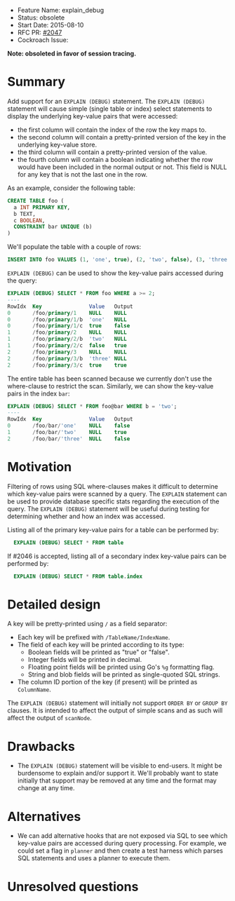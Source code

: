 - Feature Name: explain_debug
- Status: obsolete
- Start Date: 2015-08-10
- RFC PR: [#2047](https://github.com/cockroachdb/cockroach/pull/2047)
- Cockroach Issue:

**Note: obsoleted in favor of session tracing.**

# Summary

Add support for an `EXPLAIN (DEBUG)` statement. The `EXPLAIN (DEBUG)` statement
will cause simple (single table or index) select statements to display the
underlying key-value pairs that were accessed:

* the first column will contain the index of the row the key maps to.
* the second column will contain a pretty-printed version of the key in the
  underlying key-value store.
* the third column will contain a pretty-printed version of the value.
* the fourth column will contain a boolean indicating whether the row would
  have been included in the normal output or not. This field is NULL for any
  key that is not the last one in the row.

As an example, consider the following table:

```sql
CREATE TABLE foo (
  a INT PRIMARY KEY,
  b TEXT,
  c BOOLEAN,
  CONSTRAINT bar UNIQUE (b)
)
```

We'll populate the table with a couple of rows:

```sql
INSERT INTO foo VALUES (1, 'one', true), (2, 'two', false), (3, 'three', true)
```

`EXPLAIN (DEBUG)` can be used to show the key-value pairs accessed during the
query:

```sql
EXPLAIN (DEBUG) SELECT * FROM foo WHERE a >= 2;
----
RowIdx  Key               Value   Output
0       /foo/primary/1    NULL    NULL
0       /foo/primary/1/b  'one'   NULL
0       /foo/primary/1/c  true    false
1       /foo/primary/2    NULL    NULL
1       /foo/primary/2/b  'two'   NULL
1       /foo/primary/2/c  false   true
2       /foo/primary/3    NULL    NULL
2       /foo/primary/3/b  'three' NULL
2       /foo/primary/3/c  true    true
```

The entire table has been scanned because we currently don't use the
where-clause to restrict the scan. Similarly, we can show the key-value pairs
in the index `bar`:

```sql
EXPLAIN (DEBUG) SELECT * FROM foo@bar WHERE b = 'two';
----
RowIdx  Key               Value   Output
0       /foo/bar/'one'    NULL    false
1       /foo/bar/'two'    NULL    true
2       /foo/bar/'three'  NULL    false
```

# Motivation

Filtering of rows using SQL where-clauses makes it difficult to determine which
key-value pairs were scanned by a query. The `EXPLAIN` statement can be used to
provide database specific stats regarding the execution of the query. The
`EXPLAIN (DEBUG)` statement will be useful during testing for determining
whether and how an index was accessed.

Listing all of the primary key-value pairs for a table can be performed by:

```sql
  EXPLAIN (DEBUG) SELECT * FROM table
```

If #2046 is accepted, listing all of a secondary index key-value pairs can be
performed by:

```sql
  EXPLAIN (DEBUG) SELECT * FROM table.index
```

# Detailed design

A key will be pretty-printed using `/` as a field separator:

* Each key will be prefixed with `/TableName/IndexName`.
* The field of each key will be printed according to its type:
  - Boolean fields will be printed as "true" or "false".
  - Integer fields will be printed in decimal.
  - Floating point fields will be printed using Go's `%g` formatting flag.
  - String and blob fields will be printed as single-quoted SQL strings.
* The column ID portion of the key (if present) will be printed as
  `ColumnName`.

The `EXPLAIN (DEBUG)` statement will initially not support `ORDER BY` or `GROUP
BY` clauses. It is intended to affect the output of simple scans and as such
will affect the output of `scanNode`.

# Drawbacks

* The `EXPLAIN (DEBUG)` statement will be visible to end-users. It might be
  burdensome to explain and/or support it. We'll probably want to state
  initially that support may be removed at any time and the format may change
  at any time.

# Alternatives

* We can add alternative hooks that are not exposed via SQL to see which
  key-value pairs are accessed during query processing. For example, we could
  set a flag in `planner` and then create a test harness which parses SQL
  statements and uses a planner to execute them.

# Unresolved questions
